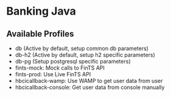 # Banking Java

## Available Profiles
- db (Active by default, setup common db parameters)
- db-h2 (Active by default, setup h2 specific parameters)
- db-pg (Setup postgresql specific parameters)
- fints-mock: Mock calls to FinTS API
- fints-prod: Use Live FinTS API
- hbcicallback-wamp: Use WAMP to get user data from user
- hbcicallback-console: Get user data from console manually
